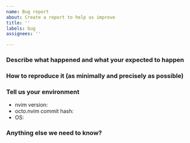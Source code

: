 ```yaml
---
name: Bug report
about: Create a report to help us improve
title: ''
labels: bug
assignees: ''

---
```


### Describe what happened and what your expected to happen
### How to reproduce it (as minimally and precisely as possible)
### Tell us your environment

- nvim version:
- octo.nvim commit hash: 
- OS:

### Anything else we need to know?
